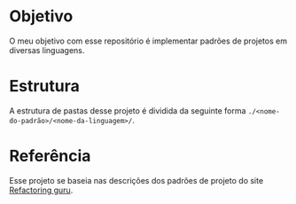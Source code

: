 # Objetivo
O meu objetivo com esse repositório é implementar padrões de projetos em diversas linguagens.

# Estrutura
A estrutura de pastas desse projeto é dividida da seguinte forma `./<nome-do-padrão>/<nome-da-linguagem>/`.

# Referência
Esse projeto se baseia nas descrições dos padrões de projeto do site [Refactoring guru](https//refactoring.guru/pt-br/design-patterns).
